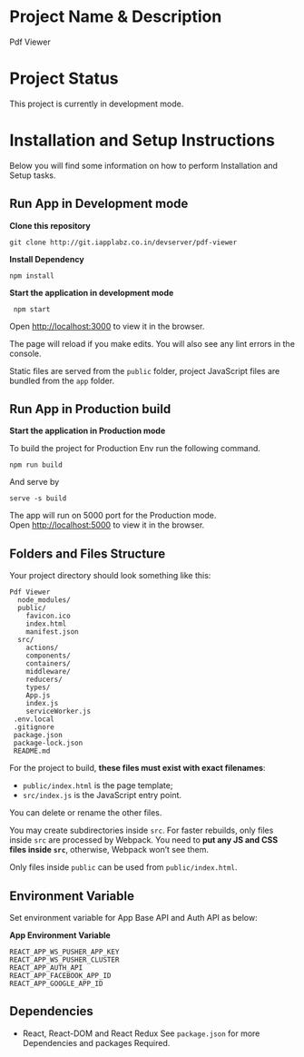 # Project Name & Description

Pdf Viewer

# Project Status

This project is currently in development mode.

# Installation and Setup Instructions

Below you will find some information on how to perform Installation and Setup tasks.


## Run App in Development mode
**Clone this repository**
```
git clone http://git.iapplabz.co.in/devserver/pdf-viewer
```

**Install Dependency**
```
npm install
```

**Start the application in development mode**
```
 npm start
```

Open [http://localhost:3000](http://localhost:3000) to view it in the browser.

The page will reload if you make edits.
You will also see any lint errors in the console.

Static files are served from the `public` folder, project JavaScript files are bundled from the `app` folder.

## Run App in Production build

**Start the application in Production mode**

 To build the project for Production Env run the following command.

```
npm run build
```
And serve by

```
serve -s build
```
The app will run on 5000 port for the Production mode.<br>
Open [http://localhost:5000](http://localhost:5000) to view it in the browser.

## Folders and Files Structure

Your project directory should look something like this:

```
Pdf Viewer
  node_modules/
  public/
    favicon.ico
    index.html
    manifest.json
  src/
    actions/
    components/
    containers/
    middleware/
    reducers/
    types/
    App.js
    index.js
    serviceWorker.js
 .env.local
 .gitignore
 package.json
 package-lock.json
 README.md
```

For the project to build, **these files must exist with exact filenames**:

* `public/index.html` is the page template;
* `src/index.js` is the JavaScript entry point.

You can delete or rename the other files.

You may create subdirectories inside `src`. For faster rebuilds, only files inside `src` are processed by Webpack.
You need to **put any JS and CSS files inside `src`**, otherwise, Webpack won’t see them.

Only files inside `public` can be used from `public/index.html`.


## Environment Variable

Set environment variable for App Base API and Auth API as below:

**App Environment Variable**
```
REACT_APP_WS_PUSHER_APP_KEY
REACT_APP_WS_PUSHER_CLUSTER
REACT_APP_AUTH_API
REACT_APP_FACEBOOK_APP_ID
REACT_APP_GOOGLE_APP_ID

```

## Dependencies
* React, React-DOM and React Redux
 See `package.json` for more Dependencies and packages Required.

